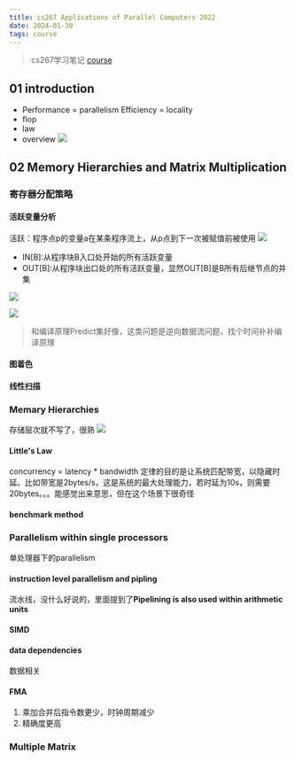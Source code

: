 ```yaml
---
title: cs267 Applications of Parallel Computers 2022
date: 2024-01-30 
tags: course
---
```

> cs267学习笔记
> [course](https://docs.google.com/spreadsheets/d/1bNNzAyKwrM78xmoydtWCsKrOQCW4wUOPL0LTDXZwl8E/edit#gid=1941727831)
<!--more-->
## 01 introduction
- Performance = parallelism    Efficiency = locality
- flop
- law
- overview
  ![](pic/cs267overview.png)
## 02 Memory Hierarchies and Matrix Multiplication
### 寄存器分配策略
#### 活跃变量分析
活跃：程序点p的变量a在某条程序流上，从p点到下一次被赋值前被使用
![](pic/cs267AllocReg-1.png)
- IN[B]:从程序块B入口处开始的所有活跃变量
- OUT[B]:从程序块出口处的所有活跃变量，显然OUT[B]是B所有后继节点的并集

![](pic/cs267AllocReg-2.png)

![](pic/cs267AllocReg-3.png)

> 和编译原理Predict集好像，这类问题是逆向数据流问题，找个时间补补编译原理

#### 图着色

#### 线性扫描
### Memary Hierarchies
存储层次就不写了，很熟
![](pic/cs267hide.png)
#### Little's Law
concurrency = latency * bandwidth
定律的目的是让系统匹配带宽，以隐藏时延。比如带宽是2bytes/s，这是系统的最大处理能力，若时延为10s，则需要20bytes。。。能感觉出来意思，但在这个场景下很奇怪
#### benchmark method
### Parallelism within single processors
单处理器下的parallelism
#### instruction level parallelism and pipling
流水线，没什么好说的，里面提到了**Pipelining is also used within arithmetic units**
#### SIMD
#### data dependencies
数据相关
#### FMA
1. 乘加合并后指令数更少，时钟周期减少
2. 精确度更高
### Multiple Matrix